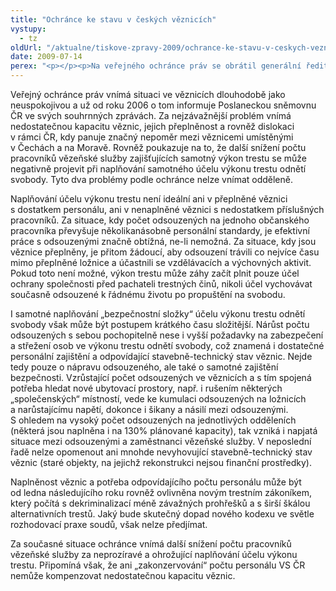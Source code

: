 ```yaml
---
title: "Ochránce ke stavu v českých věznicích"
vystupy:
  - tz
oldUrl: "/aktualne/tiskove-zpravy-2009/ochrance-ke-stavu-v-ceskych-veznicich"
date: 2009-07-14
perex: "<p></p><p>Na veřejného ochránce práv se obrátil generální ředitel Vězeňské služby ČR, genmjr. PhDr. Luděk Kula v souvislosti s požadavkem vládního usnesení z června 2009 na další snížení funkčních míst ve Vězeňské službě ČR. Ve svém dopise generální ředitel Vězeňské služby ČR poukazuje na již tak nedostatečný počet pracovníků Vězeňské služby ČR (zejména občanských zaměstnanců) a na souběžný nárůst odsouzených.</p>"
---
```


<!-- imported from the old website -->

<p class="Normln">Veřejný ochránce práv vnímá situaci ve věznicích dlouhodobě jako neuspokojivou a už od roku 2006 o tom informuje Poslaneckou sněmovnu ČR ve svých souhrnných zprávách. Za nejzávažnější problém vnímá nedostatečnou kapacitu věznic, jejich přeplněnost a rovněž dislokaci v rámci ČR, kdy panuje značný nepoměr mezi věznicemi umístěnými v Čechách a na Moravě. Rovněž poukazuje na to, že další snížení počtu pracovníků vězeňské služby zajišťujících samotný výkon trestu se může negativně projevit při naplňování samotného účelu výkonu trestu odnětí svobody. Tyto dva problémy podle ochránce nelze vnímat odděleně.</p><p class="Normln">Naplňování účelu výkonu trestu není ideální ani v přeplněné věznici s dostatkem personálu, ani v nenaplněné věznici s nedostatkem příslušných pracovníků. Za situace, kdy počet odsouzených na jednoho občanského pracovníka převyšuje několikanásobně personální standardy, je efektivní práce s odsouzenými značně obtížná, ne-li nemožná. Za situace, kdy jsou věznice přeplněny, je přitom žádoucí, aby odsouzení trávili co nejvíce času mimo přeplněné ložnice a účastnili se vzdělávacích a výchovných aktivit. Pokud toto není možné, výkon trestu může záhy začít plnit pouze účel ochrany společnosti před pachateli trestných činů, nikoli účel vychovávat současně odsouzené k řádnému životu po propuštění na svobodu.</p><p class="Normln">I samotné naplňování „bezpečnostní složky“ účelu výkonu trestu odnětí svobody však může být postupem krátkého času složitější. Nárůst počtu odsouzených s sebou pochopitelně nese i vyšší požadavky na zabezpečení a střežení osob ve výkonu trestu odnětí svobody, což znamená i dostatečné personální zajištění a odpovídající stavebně-technický stav věznic. Nejde tedy pouze o nápravu odsouzeného, ale také o samotné zajištění bezpečnosti. Vzrůstající počet odsouzených ve věznicích a s tím spojená potřeba hledat nové ubytovací prostory, např. i rušením některých „společenských“ místností, vede ke kumulaci odsouzených na ložnicích a narůstajícímu napětí, dokonce i šikany a násilí mezi odsouzenými. S ohledem na vysoký počet odsouzených na jednotlivých odděleních (některá jsou naplněna i na 130% plánované kapacity), tak vzniká i napjatá situace mezi odsouzenými a zaměstnanci vězeňské služby. V neposlední řadě nelze opomenout ani mnohde nevyhovující stavebně-technický stav věznic (staré objekty, na jejichž rekonstrukci nejsou finanční prostředky).</p><p class="Normln">Naplněnost věznic a potřeba odpovídajícího počtu personálu může být od ledna následujícího roku rovněž ovlivněna novým trestním zákoníkem, který počítá s dekriminalizací méně závažných prohřešků a s širší škálou alternativních trestů. Jaký bude skutečný dopad nového kodexu ve světle rozhodovací praxe soudů, však nelze předjímat.</p><p class="Normln">Za současné situace ochránce vnímá další snížení počtu pracovníků vězeňské služby za neprozíravé a ohrožující naplňování účelu výkonu trestu. Připomíná však, že ani „zakonzervování“ počtu personálu VS ČR nemůže kompenzovat nedostatečnou kapacitu věznic.</p>
